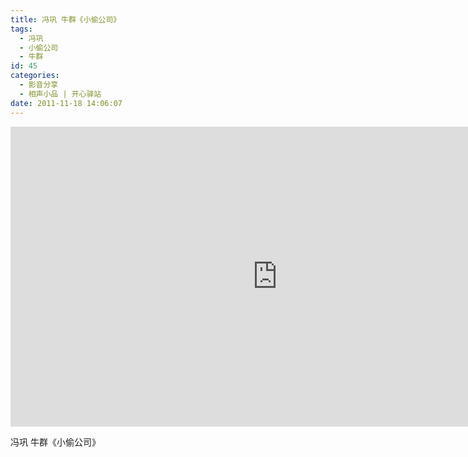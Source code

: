 ```yaml
---
title: 冯巩 牛群《小偷公司》
tags:
  - 冯巩
  - 小偷公司
  - 牛群
id: 45
categories:
  - 影音分享
  - 相声小品 | 开心驿站
date: 2011-11-18 14:06:07
---
```


<iframe width="854" height="480" src="https://www.youtube.com/embed/8Xdn_9dO-YU" frameborder="0" allowfullscreen></iframe>

冯巩 牛群《小偷公司》